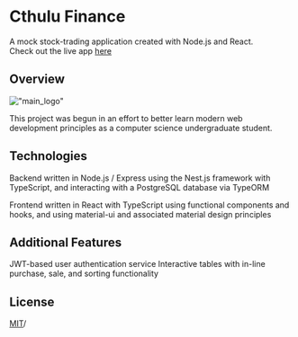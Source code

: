 # Cthulu Finance

A mock stock-trading application created with Node.js and React.  
Check out the live app [here](https://guarded-reaches-45301.herokuapp.com)

## Overview
!["main_logo"](https://i.imgur.com/Zfqs1Om.gif)

This project was begun in an effort to better learn modern web development 
principles as a computer science undergraduate student.  

## Technologies

Backend written in Node.js / Express using the Nest.js framework with 
TypeScript, and interacting with a PostgreSQL database via TypeORM

Frontend written in React with TypeScript using functional components and
 hooks, and using material-ui and associated material design principles

## Additional Features
JWT-based user authentication service
Interactive tables with in-line purchase, sale, and sorting functionality

## License
[MIT](https://choosealicense.com/licenses/mit/)/